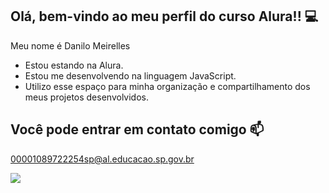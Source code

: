 ## Olá, bem-vindo ao meu perfil do curso Alura!! 💻

Meu nome é Danilo Meirelles

- Estou estando na Alura.
- Estou me desenvolvendo na linguagem JavaScript.
- Utilizo esse espaço para minha organização e compartilhamento dos meus projetos desenvolvidos.

## Você pode entrar em contato comigo 📫

00001089722254sp@al.educacao.sp.gov.br

![](https://tenor.com/pt-BR/view/gorilla-riding-a-bike-funny-animals-gif-8068971)

